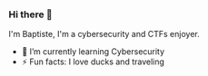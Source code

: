 ### Hi there 👋
I'm Baptiste, I'm a cybersecurity and CTFs enjoyer. 
- 🌱 I’m currently learning Cybersecurity
- ⚡ Fun facts: I love ducks and traveling
<!--
**Tetardfurieux/Tetardfurieux** is a ✨ _special_ ✨ repository because its `README.md` (this file) appears on your GitHub profile.

Here are some ideas to get you started:

- 🔭 I’m currently working on ...
- 🌱 I’m currently learning ...
- 👯 I’m looking to collaborate on ...
- 🤔 I’m looking for help with ...
- 💬 Ask me about ...
- 📫 How to reach me: ...
- 😄 Pronouns: ...
- ⚡ Fun fact: ...
-->

